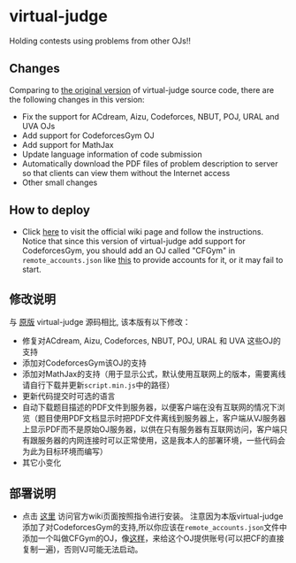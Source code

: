 virtual-judge
=============

Holding contests using problems from other OJs!!

## Changes

Comparing to [the original version](https://github.com/chaoshxxu/virtual-judge/tree/9dc0be82ed7e05dc17b7f042a935bf3db8435ce4) of virtual-judge source code, there are the following changes in this version:

- Fix the support for ACdream, Aizu, Codeforces, NBUT, POJ, URAL and UVA OJs
- Add support for CodeforcesGym OJ
- Add support for MathJax
- Update language information of code submission
- Automatically download the PDF files of problem description to server so that clients can view them without the Internet access
- Other small changes


## How to deploy

- Click [here](https://github.com/chaoshxxu/virtual-judge/wiki/How-to-deploy-your-own-Virtual-Judge) to visit the official wiki page and follow the instructions.
Notice that since this version of virtual-judge add support for CodeforcesGym, you should add an OJ called "CFGym" in `remote_accounts.json` like [this](https://gist.github.com/hnshhslsh/eb79be0d2a436a16cec77ff2f8552f7e) to provide accounts for it, or it may fail to start.

## 修改说明

与 [原版](https://github.com/chaoshxxu/virtual-judge/tree/9dc0be82ed7e05dc17b7f042a935bf3db8435ce4) virtual-judge 源码相比, 该本版有以下修改：
- 修复对ACdream, Aizu, Codeforces, NBUT, POJ, URAL 和 UVA 这些OJ的支持
- 添加对CodeforcesGym该OJ的支持
- 添加对MathJax的支持（用于显示公式，默认使用互联网上的版本，需要离线请自行下载并更新`script.min.js`中的路径）
- 更新代码提交时可选的语言
- 自动下载题目描述的PDF文件到服务器，以便客户端在没有互联网的情况下浏览（题目使用PDF文档显示时把PDF文件离线到服务器上，客户端从VJ服务器上显示PDF而不是原始OJ服务器，以供在只有服务器有互联网访问，客户端只有跟服务器的内网连接时可以正常使用，这是我本人的部署环境，一些代码会为此为目标环境而编写）
- 其它小变化

## 部署说明
- 点击 [这里](https://github.com/chaoshxxu/virtual-judge/wiki/How-to-deploy-your-own-Virtual-Judge) 访问官方wiki页面按照指令进行安装。
注意因为本版virtual-judge添加了对CodeforcesGym的支持,所以你应该在`remote_accounts.json`文件中添加一个叫做CFGym的OJ，像[这样](https://gist.github.com/hnshhslsh/eb79be0d2a436a16cec77ff2f8552f7e)，来给这个OJ提供账号(可以把CF的直接复制一遍)，否则VJ可能无法启动。
